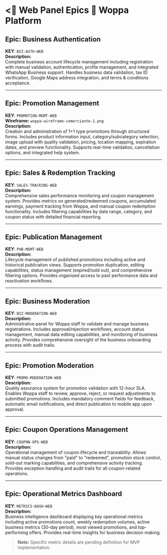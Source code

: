 # < Web Panel Epics  Woppa Platform

## Epic: Business Authentication
**KEY**: `BIZ-AUTH-WEB`  
**Description:**  
Complete business account lifecycle management including registration with manual validation, authentication, profile management, and integrated WhatsApp Business support. Handles business data validation, tax ID verification, Google Maps address integration, and terms & conditions acceptance.

---

## Epic: Promotion Management
**KEY**: `PROMOTION-MGMT-WEB`  
**Wireframe:** `woppa-wireframe-comerciante-1.png`  
**Description:**  
Creation and administration of 1+1 type promotions through structured forms. Includes product information input, category/subcategory selection, image upload with quality validation, pricing, location mapping, expiration dates, and preview functionality. Supports real-time validation, cancellation options, and integrated help system.

---

## Epic: Sales & Redemption Tracking
**KEY**: `SALES-TRACKING-WEB`  
**Description:**  
Comprehensive sales performance monitoring and coupon management system. Provides metrics on generated/redeemed coupons, accumulated earnings, payment tracking from Woppa, and manual coupon redemption functionality. Includes filtering capabilities by date range, category, and coupon status with detailed financial reporting.

---

## Epic: Publication Management
**KEY**: `PUB-MGMT-WEB`  
**Description:**  
Lifecycle management of published promotions including active and historical publication views. Supports promotion duplication, editing capabilities, status management (expired/sold out), and comprehensive filtering options. Provides organized access to past performance data and reactivation workflows.

---

## Epic: Business Moderation
**KEY**: `BIZ-MODERATION-WEB`  
**Description:**  
Administrative panel for Woppa staff to validate and manage business registrations. Includes approval/rejection workflows, account status management, manual data editing capabilities, and monitoring of business activity. Provides comprehensive oversight of the business onboarding process with audit trails.

---

## Epic: Promotion Moderation
**KEY**: `PROMO-MODERATION-WEB`  
**Description:**  
Quality assurance system for promotion validation with 12-hour SLA. Enables Woppa staff to review, approve, reject, or request adjustments to submitted promotions. Includes mandatory comment fields for feedback, automatic email notifications, and direct publication to mobile app upon approval.

---

## Epic: Coupon Operations Management
**KEY**: `COUPON-OPS-WEB`  
**Description:**  
Operational management of coupon lifecycle and traceability. Allows manual status changes from "paid" to "redeemed", promotion stock control, sold-out marking capabilities, and comprehensive activity tracking. Provides exception handling and audit trails for all coupon-related operations.

---

## Epic: Operational Metrics Dashboard
**KEY**: `METRICS-DASH-WEB`  
**Description:**  
Business intelligence dashboard displaying key operational metrics including active promotions count, weekly redemption volumes, active business metrics (30-day period), most viewed promotions, and top-performing offers. Provides real-time insights for business decision making.

> **Note:** Specific metric details are pending definition for MVP implementation.